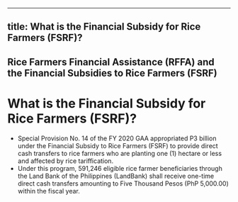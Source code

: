 --- 
 title: What is the Financial Subsidy for Rice Farmers (FSRF)?
 ---

## Rice Farmers Financial Assistance (RFFA) and the Financial Subsidies to Rice Farmers (FSRF)

# What is the Financial Subsidy for Rice Farmers (FSRF)?


 - Special Provision No. 14 of the FY 2020 GAA appropriated P3 billion under the Financial Subsidy to Rice Farmers (FSRF) to provide direct cash transfers to rice farmers who are planting one (1) hectare or less and affected by rice tariffication.
 - Under this program, 591,246 eligible rice farmer beneficiaries through the Land Bank of the Philippines (LandBank) shall receive one-time direct cash transfers amounting to Five Thousand Pesos (PhP 5,000.00) within the fiscal year.
